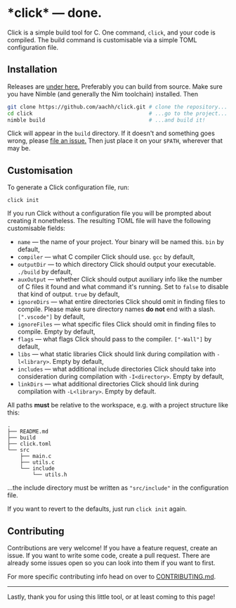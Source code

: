 # \*click* — done.
Click is a simple build tool for C. One command, `click`, and your code is compiled. The build command is customisable via a simple TOML configuration file.

## Installation
Releases are [under here.](https://github.com/aachh/click/releases) Preferably you can build from source. Make sure you have Nimble (and generally the Nim toolchain) installed. Then
```sh
git clone https://github.com/aachh/click.git # clone the repository...
cd click                                     # ...go to the project...
nimble build                                 # ...and build it!
```
Click will appear in the `build` directory. If it doesn't and something goes wrong, please [file an issue.](https://github.com/aachh/click/issues/new) Then just place it on your `$PATH`, wherever that may be.

## Customisation
To generate a Click configuration file, run:
```shell
click init
```
If you run Click without a configuration file you will be prompted about creating it nonetheless. The resulting TOML file will have the following customisable fields:
* `name` — the name of your project. Your binary will be named this. `bin` by default,
* `compiler` — what C compiler Click should use. `gcc` by default,
* `outputDir` — to which directory Click should output your executable. `./build` by default,
* `auxOutput` — whether Click should output auxiliary info like the number of C files it found and what command it's running. Set to `false` to disable that kind of output. `true` by default,
* `ignoreDirs` — what entire directories Click should omit in finding files to compile. Please make sure directory names **do not** end with a slash. `[".vscode"]` by default,
* `ignoreFiles` — what specific files Click should omit in finding files to compile. Empty by default,
* `flags` — what flags Click should pass to the compiler. `["-Wall"]` by default,
* `libs` — what static libraries Click should link during compilation with `-l<library>`. Empty by default,
* `includes` — what additional include directories Click should take into consideration during compilation with `-I<directory>`. Empty by default,
* `linkDirs` — what additional directories Click should link during compilation with `-L<library>`. Empty by default.

All paths **must** be relative to the workspace, e.g. with a project structure like this:
```
.
├── README.md
├── build
├── click.toml
└── src
    ├── main.c
    ├── utils.c
    └── include
        └── utils.h
```
...the include directory must be written as `"src/include"` in the configuration file.

If you want to revert to the defaults, just run `click init` again.

## Contributing
Contributions are very welcome! If you have a feature request, create an issue. If you want to write some code, create a pull request. There are already some issues open so you can look into them if you want to first.

For more specific contributing info head on over to [CONTRIBUTING.md](CONTRIBUTING.md).

---

Lastly, thank you for using this little tool, or at least coming to this page!
